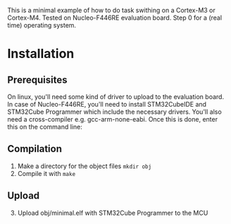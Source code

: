 This is a minimal example of how to do task swithing on a Cortex-M3 or Cortex-M4. Tested on Nucleo-F446RE evaluation board. Step 0 for a (real time) operating system.

# Installation
## Prerequisites
On linux, you'll need some kind of driver to upload to the evaluation board.
In case of Nucleo-F446RE, you'll need to install STM32CubeIDE and STM32Cube Programmer which include the necessary drivers.
You'll also need a cross-compiler e.g. gcc-arm-none-eabi. Once this is done, enter this on the command line:

## Compilation
1. Make a directory for the object files `mkdir obj`
2. Compile it with `make`

## Upload
3. Upload obj/minimal.elf with STM32Cube Programmer to the MCU 
